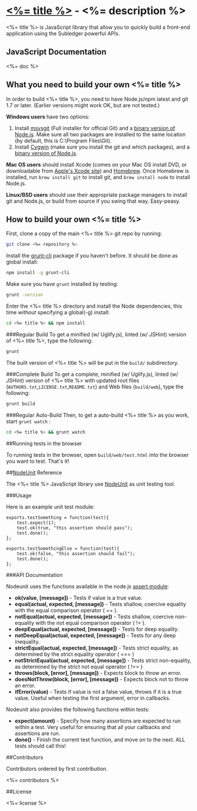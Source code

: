 # [<%= title %>](<%= homepage %>) - <%= description %>


<%= title %> is JavaScript library that allow you to quickly build a front-end application using the Subledger powerful APIs.

## JavaScript Documentation

<%= doc %>


## What you need to build your own <%= title %>


In order to build <%= title %>, you need to have Node.js/npm latest and git 1.7 or later.
(Earlier versions might work OK, but are not tested.)

**Windows users** have two options:

1. Install [msysgit](https://code.google.com/p/msysgit/) (Full installer for official Git) and a
   [binary version of Node.js](http://nodejs.org). Make sure all two packages are installed to the same
   location (by default, this is C:\Program Files\Git).
2. Install [Cygwin](http://cygwin.com/) (make sure you install the git and which packages), and
   a [binary version of Node.js](http://nodejs.org/).

**Mac OS users** should install Xcode (comes on your Mac OS install DVD, or downloadable from
[Apple's Xcode site](http://developer.apple.com/technologies/xcode.html)) and
[Homebrew](http://mxcl.github.com/homebrew/). Once Homebrew is installed, run `brew install git` to install git,
and `brew install node` to install Node.js.

**Linux/BSD users** should use their appropriate package managers to install git and Node.js, or build from source
if you swing that way. Easy-peasy.


## How to build your own <%= title %>

First, clone a copy of the main <%= title %> git repo by running:

```bash
git clone <%= repository %>
```

Install the [grunt-cli](http://gruntjs.com/getting-started#installing-the-cli) package if you haven't before. It should be done as global install:

```bash
npm install -g grunt-cli
```

Make sure you have `grunt` installed by testing:

```bash
grunt -version
```

Enter the <%= title %> directory and install the Node dependencies, this time *without* specifying a global(-g) install:

```bash
cd <%= title %> && npm install
```

###Regular Build
To get a minified (w/ Uglify.js), linted (w/ JSHint) version of <%= title %>, type the following:

```bash
grunt
```

The built version of <%= title %> will be put in the `build/` subdirectory.

###Complete Build
To get a complete, minified (w/ Uglify.js), linted (w/ JSHint) version of <%= title %> with updated root files (`AUTHORS.txt`,`LICENSE.txt`,`README.txt`) and Web files (`build/web`), type the following:

```bash
grunt build
```

###Regular Auto-Build
Then, to get a auto-build <%= title %> as you work, start `grunt watch` :

```bash
cd <%= title %> && grunt watch
```

##Running tests in the browser


To running tests in the browser, open `build/web/test.html` into the browser you want to test. That's it!


##[NodeUnit](https://github.com/caolan/nodeunit) Reference

The <%= title %> JavaScript library use [NodeUnit](https://github.com/caolan/nodeunit) as unit testing tool.

###Usage

Here is an example unit test module:

    exports.testSomething = function(test){
        test.expect(1);
        test.ok(true, "this assertion should pass");
        test.done();
    };

    exports.testSomethingElse = function(test){
        test.ok(false, "this assertion should fail");
        test.done();
    };

###API Documentation


Nodeunit uses the functions available in the node.js [assert module](http://nodejs.org/docs/v0.4.2/api/assert.html):

* __ok(value, [message])__ - Tests if value is a true value.
* __equal(actual, expected, [message])__ - Tests shallow, coercive equality with the equal comparison operator ( == ).
* __notEqual(actual, expected, [message])__ - Tests shallow, coercive non-equality with the not equal comparison operator ( != ).
* __deepEqual(actual, expected, [message])__ - Tests for deep equality.
* __notDeepEqual(actual, expected, [message])__ - Tests for any deep inequality.
* __strictEqual(actual, expected, [message])__ - Tests strict equality, as determined by the strict equality operator ( === )
* __notStrictEqual(actual, expected, [message])__ - Tests strict non-equality, as determined by the strict not equal operator ( !== )
* __throws(block, [error], [message])__ - Expects block to throw an error.
* __doesNotThrow(block, [error], [message])__ - Expects block not to throw an error.
* __ifError(value)__ - Tests if value is not a false value, throws if it is a true value. Useful when testing the first argument, error in callbacks.

Nodeunit also provides the following functions within tests:

* __expect(amount)__ - Specify how many assertions are expected to run within a test. Very useful for ensuring that all your callbacks and assertions are run.
* __done()__ - Finish the current test function, and move on to the next. ALL tests should call this!


##Contributors

Contributors ordered by first contribution.

<%= contributors %>


##License

<%= license %>
